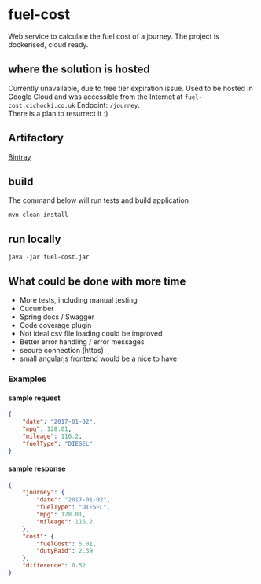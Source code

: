 # fuel-cost
Web service to calculate the fuel cost of a journey. The project is dockerised, cloud ready. 

## where the solution is hosted
Currently unavailable, due to free tier expiration issue. 
Used to be hosted in Google Cloud and was accessible from the Internet at `fuel-cost.cichocki.co.uk`
Endpoint: `/journey`.  
There is a plan to resurrect it :)

## Artifactory
[Bintray](https://bintray.com/cichockimc/fuel-cost/fuel-cost)


## build
The command below will run tests and build application
```
mvn clean install
```
## run locally
```
java -jar fuel-cost.jar
```

## What could be done with more time
- More tests, including manual testing
- Cucumber 
- Spring docs / Swagger
- Code coverage plugin
- Not ideal csv file loading could be improved
- Better error handling / error messages
- secure connection (https)
- small angularjs frontend would be a nice to have

### Examples
#### sample request
```json
{
	"date": "2017-01-02",
	"mpg": 128.01,
	"mileage": 116.2,
	"fuelType": "DIESEL"
}
```

#### sample response
```json
{
    "journey": {
        "date": "2017-01-02",
        "fuelType": "DIESEL",
        "mpg": 128.01,
        "mileage": 116.2
    },
    "cost": {
        "fuelCost": 5.01,
        "dutyPaid": 2.39
    },
    "difference": 0.52
}
```
